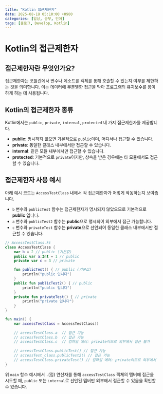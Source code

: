 ```yaml
---
title: "Kotlin 접근제한자"
date: 2025-08-18 05:10:00 +0900
categories: [일상, 공부, 언어]
tags: [블로그, Develop, Kotlin]
---
```


# Kotlin의 접근제한자

## 접근제한자란 무엇인가요?

접근제한자는 코틀린에서 변수나 메소드를 객체를 통해 호출할 수 있는지 여부를 제한하는 것을 의미합니다. 이는 데이터에 무분별한 접근을 막아 프로그램의 유지보수를 용이하게 하는 데 사용됩니다.

## Kotlin의 접근제한자 종류

Kotlin에서는 `public`, `private`, `internal`, `protected` 네 가지 접근제한자를 제공합니다.

*   **public**: 명시하지 않으면 기본적으로 `public`이며, 어디서나 접근할 수 있습니다.
*   **private**: 동일한 클래스 내부에서만 접근할 수 있습니다.
*   **internal**: 같은 모듈 내부에서만 접근할 수 있습니다.
*   **protected**: 기본적으로 `private`이지만, 상속을 받은 경우에는 타 모듈에서도 접근할 수 있습니다.

## 접근제한자 사용 예시

아래 예시 코드는 `AccessTestClass` 내에서 각 접근제한자가 어떻게 작동하는지 보여줍니다.

*   `b` 변수와 `publicTest` 함수는 접근제한자가 명시되지 않았으므로 기본적으로 **public** 입니다.
*   `a` 변수와 `publicTest2` 함수는 **public**으로 명시되어 외부에서 접근 가능합니다.
*   `c` 변수와 `privateTest` 함수는 **private**으로 선언되어 동일한 클래스 내부에서만 접근할 수 있습니다.

```kotlin
// AccessTestClass.kt
class AccessTestClass {
    var b = 2 // public (기본값)
    public var a:Int = 1 // public
    private var c = 3 // private

    fun publicTest() { // public (기본값)
        println("public 입니다")
    }
    public fun publicTest2() { // public
        println("public 입니다")
    }
    private fun privateTest() { // private
        println("private 입니다")
    }
}

fun main() {
    var accessTestClass = AccessTestClass()
    
    // accessTestClass.a  // 접근 가능
    // accessTestClass.b  // 접근 가능
    // accessTestClass.c  // 컴파일 에러: private이므로 외부에서 접근 불가
    
    // accessTestClass.publicTest() // 접근 가능
    // accessTest_class.publicTest2() // 접근 가능
    // accessTestClass.privateTest() // 컴파일 에러: private이므로 외부에서 접근 불가
}
```

위 `main` 함수 예시에서 `.`(점) 연산자를 통해 `accessTestClass` 객체의 멤버에 접근을 시도할 때, `public` 또는 `internal`로 선언된 멤버만 외부에서 접근할 수 있음을 확인할 수 있습니다.